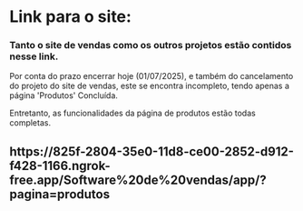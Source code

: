 <h1>Link para o site:</h1>
<h3>Tanto o site de vendas como os outros projetos estão contidos nesse link.</h3>
<p>Por conta do prazo encerrar hoje (01/07/2025), e também do cancelamento do projeto do site de vendas, este se encontra incompleto, tendo apenas a página 'Produtos' Concluída.</p>
<p>Entretanto, as funcionalidades da página de produtos estão todas completas.</p>

<h2>https://825f-2804-35e0-11d8-ce00-2852-d912-f428-1166.ngrok-free.app/Software%20de%20vendas/app/?pagina=produtos</h2>
